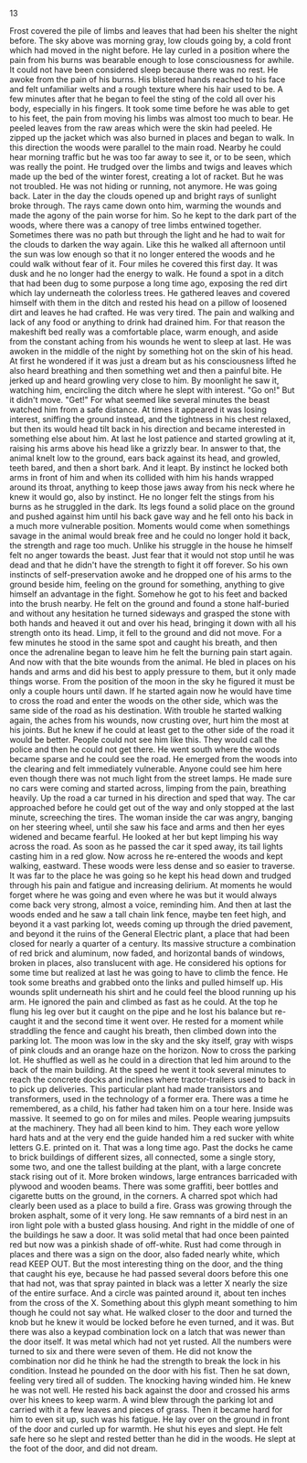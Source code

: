 
13

  Frost covered the pile of limbs and leaves that had been his shelter the night before. The sky above was morning gray, low clouds going by, a cold front which had moved in the night before. He lay curled in a position where the pain from his burns was bearable enough to lose consciousness for awhile. It could not have been considered sleep because there was no rest. He awoke from the pain of his burns. His blistered hands reached to his face and felt unfamiliar welts and a rough texture where his hair used to be. A few minutes after that he began to feel the sting of the cold all over his body, especially in his fingers. It took some time before he was able to get to his feet, the pain from moving his limbs was almost too much to bear. He peeled leaves from the raw areas which were the skin had peeled. He zipped up the jacket which was also burned in places and began to walk.
  In this direction the woods were parallel to the main road. Nearby he could hear morning traffic but he was too far away to see it, or to be seen, which was really the point. He trudged over the limbs and twigs and leaves which made up the bed of the winter forest, creating a lot of racket. But he was not troubled. He was not hiding or running, not anymore. He was going back.
  Later in the day the clouds opened up and bright rays of sunlight broke through. The rays came down onto him, warming the wounds and made the agony of the pain worse for him. So he kept to the dark part of the woods, where there was a canopy of tree limbs entwined together. Sometimes there was no path but through the light and he had to wait for the clouds to darken the way again. Like this he walked all afternoon until the sun was low enough so that it no longer entered the woods and he could walk without fear of it. Four miles he covered this first day.
  It was dusk and he no longer had the energy to walk. He found a spot in a ditch that had been dug to some purpose a long time ago, exposing the red dirt which lay underneath the colorless trees. He gathered leaves and covered himself with them in the ditch and rested his head on a pillow of loosened dirt and leaves he had crafted. He was very tired. The pain and walking and lack of any food or anything to drink had drained him. For that reason the makeshift bed really was a comfortable place, warm enough, and aside from the constant aching from his wounds he went to sleep at last.
  He was awoken in the middle of the night by something hot on the skin of his head. At first he wondered if it was just a dream but as his consciousness lifted he also heard breathing and then something wet and then a painful bite. He jerked up and heard growling very close to him. By moonlight he saw it, watching him, encircling the ditch where he slept with interest.
  "Go on!"
  But it didn't move.
  "Get!"
  For what seemed like several minutes the beast watched him from a safe distance. At times it appeared it was losing interest, sniffing the ground instead, and the tightness in his chest relaxed, but then its would head tilt back in his direction and became interested in something else about him. At last he lost patience and started growling at it, raising his arms above his head like a grizzly bear. In answer to that, the animal knelt low to the ground, ears back against its head, and growled, teeth bared, and then a short bark. And it leapt.
  By instinct he locked both arms in front of him and when its collided with him his hands wrapped around its throat, anything to keep those jaws away from his neck where he knew it would go, also by instinct. He no longer felt the stings from his burns as he struggled in the dark. Its legs found a solid place on the ground and pushed against him until his back gave way and he fell onto his back in a much more vulnerable position. Moments would come when somethings savage in the animal would break free and he could no longer hold it back, the strength and rage too much. Unlike his struggle in the house he himself felt no anger towards the beast. Just fear that it would not stop until he was dead and that he didn't have the strength to fight it off forever. So his own instincts of self-preservation awoke and he dropped one of his arms to the ground beside him, feeling on the ground for something, anything to give himself an advantage in the fight. Somehow he got to his feet and backed into the brush nearby. He felt on the ground and found a stone half-buried and without any hesitation he turned sideways and grasped the stone with both hands and heaved it out and over his head, bringing it down with all his strength onto its head. Limp, it fell to the ground and did not move. For a few minutes he stood in the same spot and caught his breath, and then once the adrenaline began to leave him he felt the burning pain start again. And now with that the bite wounds from the animal. He bled in places on his hands and arms and did his best to apply pressure to them, but it only made things worse.
  From the position of the moon in the sky he figured it must be only a couple hours until dawn. If he started again now he would have time to cross the road and enter the woods on the other side, which was the same side of the road as his destination. With trouble he started walking again, the aches from his wounds, now crusting over, hurt him the most at his joints. But he knew if he could at least get to the other side of the road it would be better. People could not see him like this. They would call the police and then he could not get there.
  He went south where the woods became sparse and he could see the road. He emerged from the woods into the clearing and felt immediately vulnerable. Anyone could see him here even though there was not much light from the street lamps. He made sure no cars were coming and started across, limping from the pain, breathing heavily. Up the road a car turned in his direction and sped that way. The car approached before he could get out of the way and only stopped at the last minute, screeching the tires. The woman inside the car was angry, banging on her steering wheel, until she saw his face and arms and then her eyes widened and became fearful. He looked at her but kept limping his way across the road. As soon as he passed the car it sped away, its tail lights casting him in a red glow.
  Now across he re-entered the woods and kept walking, eastward. These woods were less dense and so easier to traverse. It was far to the place he was going so he kept his head down and trudged through his pain and fatigue and increasing delirium. At moments he would forget where he was going and even where he was but it would always come back very strong, almost a voice, reminding him. And then at last the woods ended and he saw a tall chain link fence, maybe ten feet high, and beyond it a vast parking lot, weeds coming up through the dried pavement, and beyond it the ruins of the General Electric plant, a place that had been closed for nearly a quarter of a century. Its massive structure a combination of red brick and aluminum, now faded, and horizontal bands of windows, broken in places, also translucent with age.
  He considered his options for some time but realized at last he was going to have to climb the fence. He took some breaths and grabbed onto the links and pulled himself up. His wounds split underneath his shirt and he could feel the blood running up his arm. He ignored the pain and climbed as fast as he could. At the top he flung his leg over but it caught on the pipe and he lost his balance but re-caught it and the second time it went over. He rested for a moment while straddling the fence and caught his breath, then climbed down into the parking lot. The moon was low in the sky and the sky itself, gray with wisps of pink clouds and an orange haze on the horizon.
  Now to cross the parking lot. He shuffled as well as he could in a direction that led him around to the back of the main building. At the speed he went it took several minutes to reach the concrete docks and inclines where tractor-trailers used to back in to pick up deliveries. This particular plant had made transistors and transformers, used in the technology of a former  era. There was a time he remembered, as a child, his father had taken him on a tour here. Inside was massive. It seemed to go on for miles and miles. People wearing jumpsuits at the machinery. They had all been kind to him. They each wore yellow hard hats and at the very end the guide handed him a red sucker with white letters G.E. printed on it. That was a long time ago.
  Past the docks he came to brick buildings of different sizes, all connected, some a single story, some two, and one the tallest building at the plant, with a large concrete stack rising out of it. More broken windows, large entrances barricaded with plywood and wooden beams. There was some graffiti, beer bottles and cigarette butts on the ground, in the corners. A charred spot which had clearly been used as a place to build a fire. Grass was growing through the broken asphalt, some of it very long. He saw remnants of a bird nest in an iron light pole with a busted glass housing. And right in the middle of one of the buildings he saw a door.
  It was solid metal that had once been painted red but now was a pinkish shade of off-white. Rust had come through in places and there was a sign on the door, also faded nearly white, which read KEEP OUT. But the most interesting thing on the door, and the thing that caught his eye, because he had passed several doors before this one that had not, was that spray painted in black was a letter X nearly the size of the entire surface. And a circle was painted around it, about ten inches from the cross of the X. Something about this glyph meant something to him though he could not say what. He walked closer to the door and turned the knob but he knew it would be locked before he even turned, and it was. But there was also a keypad combination lock on a latch that was newer than the door itself. It was metal which had not yet rusted. All the numbers were turned to six and there were seven of them.
  He did not know the combination nor did he think he had the strength to break the lock in his condition. Instead he pounded on the door with his fist. Then he sat down, feeling very tired all of sudden. The knocking having winded him. He knew he was not well. He rested his back against the door and crossed his arms over his knees to keep warm. A wind blew through the parking lot and carried with it a few leaves and pieces of grass. Then it became hard for him to even sit up, such was his fatigue. He lay over on the ground in front of the door and curled up for warmth. He shut his eyes and slept. He felt safe here so he slept and rested better than he did in the woods. He slept at the foot of the door, and did not dream.

